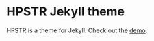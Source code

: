 # HPSTR Jekyll theme

HPSTR is a theme for Jekyll. Check out the <a href="https://mmistakes.github.io/hpstr-jekyll-theme/">demo</a>.
